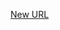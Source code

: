 



[New URL](../file-___home_harshil_Desktop_open-source_palisadoes_talawa_lib_views_after_auth_screens_app_settings_app_settings_page/)


